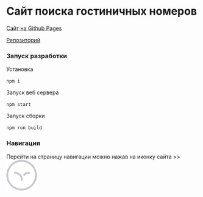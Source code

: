 # Сайт поиска гостиничных номеров

[Сайт на Github Pages](https://evgeny3101.github.io/task2/dist/nav.html)

[Репозиторий](https://github.com/Evgeny3101/task2.git)

### Запуск разработки

Установка

```
npm i
```

Запуск веб сервера

```
npm start
```

Запуск сборки

```
npm run build
```

### Навигация

Перейти на страницу навигации можно нажав на иконку сайта >> ![](dist/assets/img/ui-kit-icon.svg)
